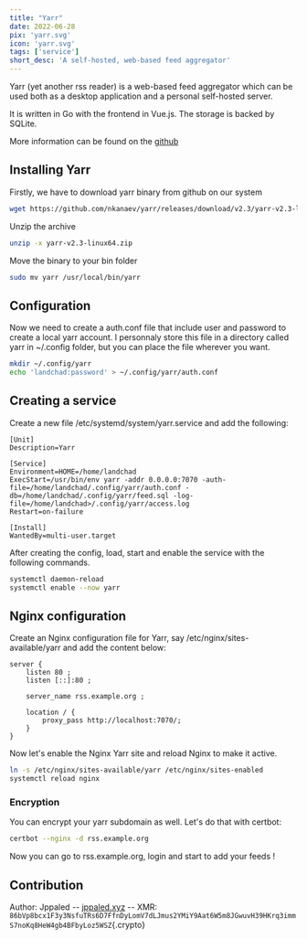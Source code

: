 ```yaml
---
title: "Yarr"
date: 2022-06-28
pix: 'yarr.svg'
icon: 'yarr.svg'
tags: ['service']
short_desc: 'A self-hosted, web-based feed aggregator'
---
```


Yarr (yet another rss reader) is a web-based feed aggregator which can be used both as a desktop application and a personal self-hosted server.
		
It is written in Go with the frontend in Vue.js. The storage is backed by SQLite.
	    
More information can be found on the [github](https://github.com/nkanaev/yarr)
	
## Installing Yarr

Firstly, we have to download yarr binary from github on our system
		
```sh
wget https://github.com/nkanaev/yarr/releases/download/v2.3/yarr-v2.3-linux64.zip
```
		
Unzip the archive

```sh
unzip -x yarr-v2.3-linux64.zip
```
		
Move the binary to your bin folder

```sh		
sudo mv yarr /usr/local/bin/yarr
```
		
## Configuration
		
Now we need to create a auth.conf file that include user and password to create a local yarr account.
I personnaly store this file in a directory called yarr in ~/.config folder, but you can place the file wherever you want.

```sh
mkdir ~/.config/yarr
echo 'landchad:password' > ~/.config/yarr/auth.conf
```
		
## Creating a service
		
Create a new file /etc/systemd/system/yarr.service and add the following:

```systemd	
[Unit]
Description=Yarr

[Service]
Environment=HOME=/home/landchad
ExecStart=/usr/bin/env yarr -addr 0.0.0.0:7070 -auth-file=/home/landchad/.config/yarr/auth.conf -db=/home/landchad/.config/yarr/feed.sql -log-file=/home/landchad>/.config/yarr/access.log
Restart=on-failure

[Install]
WantedBy=multi-user.target
```

After creating the config, load, start and enable the service with the following commands.

```sh	
systemctl daemon-reload
systemctl enable --now yarr
```

## Nginx configuration
Create an Nginx configuration file for Yarr, say /etc/nginx/sites-available/yarr and add the content below:

```nginx
server {
	listen 80 ;
	listen [::]:80 ;
		
	server_name rss.example.org ;

	location / {
		proxy_pass http://localhost:7070/;
	}
}
```

Now let's enable the Nginx Yarr site and reload Nginx to make it active.

```sh		
ln -s /etc/nginx/sites-available/yarr /etc/nginx/sites-enabled
systemctl reload nginx
```

### Encryption
		
You can encrypt your yarr subdomain as well. Let's do that with certbot:

```sh	
certbot --nginx -d rss.example.org
```

Now you can go to rss.example.org, login and start to add your feeds !
		
## Contribution
Author: Jppaled -- [jppaled.xyz](https://jppaled.xyz) \-- XMR: `86bVp8bcx1F3y3NsfuTRs6D7FfnDyLomV7dLJmus2YMiY9Aat6W5m8JGwuvH39HKrq3immS7noKq8HeW4gb4BFbyLoz5WSZ`{.crypto}
